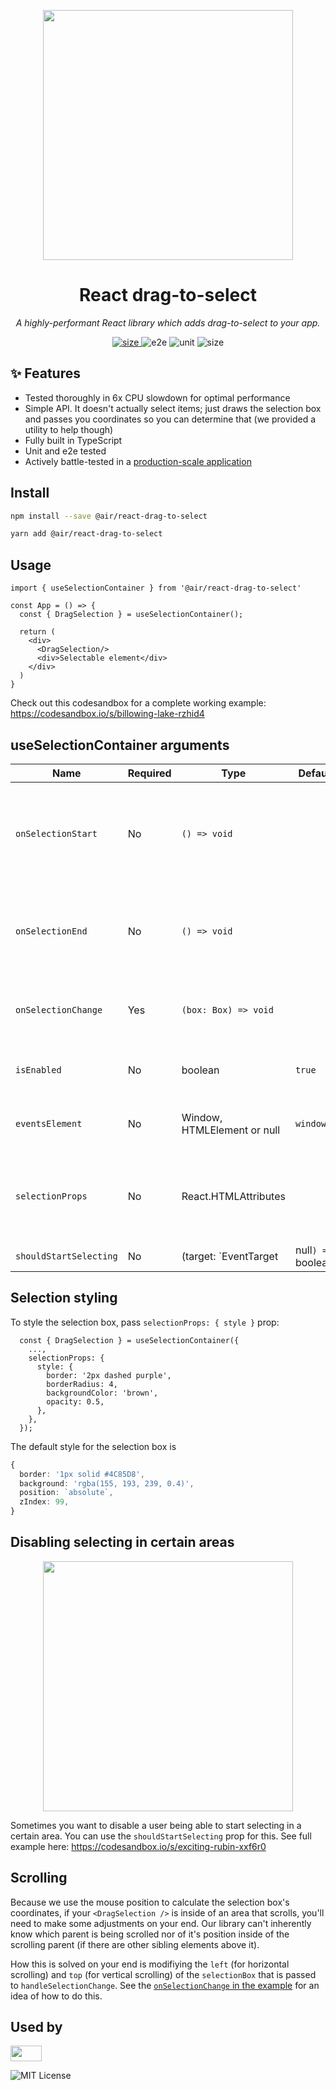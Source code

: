 <p align="center">
  <img style='width: 400px' src="example/assets/example.gif">
</p>

<h1 align="center">React drag-to-select</h1>
<p align="center"><i>A highly-performant React library which adds drag-to-select to your app.</i></p>

<p align="center">
  <a href="https://www.npmjs.com/package/@air/react-drag-to-select">
    <img src="https://img.shields.io/npm/v/@air/react-drag-to-select?color=2E77FF" alt="size" />
  </a>
  <img alt="e2e" src="https://github.com/AirLabsTeam/react-drag-to-select/actions/workflows/e2e-tests.yml/badge.svg" />
  <img alt="unit" src="https://github.com/AirLabsTeam/react-drag-to-select/actions/workflows/unit-tests.yml/badge.svg" />  
  <img alt="size" src="https://img.shields.io/bundlephobia/min/@air/react-drag-to-select" />
</p>

## ✨ Features <a name="features"></a>

- Tested thoroughly in 6x CPU slowdown for optimal performance
- Simple API. It doesn't actually select items; just draws the selection box and passes you coordinates so you can determine that (we provided a utility to help though)
- Fully built in TypeScript
- Unit and e2e tested
- Actively battle-tested in a [production-scale application](https://air.inc)

## Install

```bash
npm install --save @air/react-drag-to-select
```
```bash
yarn add @air/react-drag-to-select
```

## Usage

```tsx
import { useSelectionContainer } from '@air/react-drag-to-select'

const App = () => {
  const { DragSelection } = useSelectionContainer();

  return (
    <div>
      <DragSelection/>
      <div>Selectable element</div>
    </div>
  )
}

```

Check out this codesandbox for a complete working example: https://codesandbox.io/s/billowing-lake-rzhid4

## useSelectionContainer arguments

|Name|Required|Type|Default|Description|
|----|--------|----|-------|-----------|
|`onSelectionStart`|No|`() => void`||Method called when selection starts (mouse is down and moved)|
|`onSelectionEnd`|No|`() => void`||Method called when selection ends (mouse is up)
|`onSelectionChange`|Yes|`(box: Box) => void`||Method called when selection moves|
|`isEnabled`|No|boolean|`true`|If false, selection does not fire|
|`eventsElement`|No|Window, HTMLElement or null|`window`|Element to listen mouse events|
|`selectionProps`|No|React.HTMLAttributes||Props of selection - you can pass style here as shown below|
|`shouldStartSelecting`|No|(target: `EventTarget | null`) => `boolean`|`undefined`| If supplied, this callback is fired on mousedown and can be used to prevent selection from starting. This is useful when you want to prevent certain areas of your application from being able to be selected. Returning true will enable selection and returning false will prevent selection from starting. |

## Selection styling

To style the selection box, pass `selectionProps: { style }` prop:

```tsx
  const { DragSelection } = useSelectionContainer({
    ...,
    selectionProps: {
      style: {
        border: '2px dashed purple',
        borderRadius: 4,
        backgroundColor: 'brown',
        opacity: 0.5,
      },
    },
  });
```

The default style for the selection box is
```ts
{
  border: '1px solid #4C85D8',
  background: 'rgba(155, 193, 239, 0.4)',
  position: `absolute`,
  zIndex: 99,
}
```

## Disabling selecting in certain areas

<p align="center">
  <img style='width: 400px' src="example/assets/disable-select-example.gif">
</p>

Sometimes you want to disable a user being able to start selecting in a certain area. You can use the `shouldStartSelecting` prop for this. See full example here: https://codesandbox.io/s/exciting-rubin-xxf6r0

## Scrolling

Because we use the mouse position to calculate the selection box's coordinates, if your `<DragSelection />` is inside of an area that scrolls, you'll need to make some adjustments on your end. Our library can't inherently know which parent is being scrolled nor of it's position inside of the scrolling parent (if there are other sibling elements above it).

How this is solved on your end is modifiying the `left` (for horizontal scrolling) and `top` (for vertical scrolling) of the `selectionBox` that is passed to `handleSelectionChange`. See the [`onSelectionChange` in the example](https://github.com/AirLabsTeam/react-drag-to-select/blob/main/example/src/App.tsx#L20) for an idea of how to do this.

## Used by

[<img src="./example/assets/air.png" height="25" width="50">]([http://google.com.au/](https://air.inc))

<img src="https://img.shields.io/npm/l/@air/react-drag-to-select?color=41C300" alt="MIT License">

